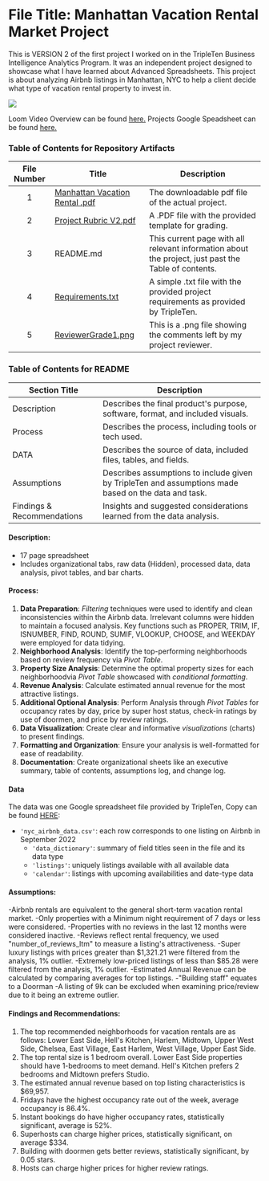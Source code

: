 # File Title: Manhattan Vacation Rental Market Project

This is VERSION 2 of the first project I worked on in the TripleTen Business Intelligence Analytics Program. It was an independent project designed to showcase what I have learned about Advanced Spreadsheets. This project is about analyzing Airbnb listings in Manhattan, NYC to help a client decide what type of vacation rental property to invest in.

[<img src="https://github.com/Tiffany-Bergett/Data_projects_TripleTen/blob/main/Images/Manhatten%20Vacations.png">](https://www.loom.com/share/5dcca9877f544883869566b1e8468505?sid=e6021781-b845-461c-b132-2b099657b656)


Loom Video Overview can be found <a href='https://www.loom.com/share/5dcca9877f544883869566b1e8468505?sid=e6021781-b845-461c-b132-2b099657b656' target=_blank><u>here</u>.</a>
Projects Google Speadsheet can be found <a href='https://docs.google.com/spreadsheets/d/1dNFTH1PFCCO9aLPLjjbvPxlqKe1Hkd2Nenf2dFyWxe0/edit?usp=sharing' target=_blank><u>here</u>.</a>

### Table of Contents for Repository Artifacts
| File Number | Title | Description |
| :-----------: | ----------- |----------- |
| 1 | [Manhattan Vacation Rental .pdf](https://github.com/Tiffany-Bergett/Data_projects_TripleTen/blob/main/Manhattan%20Vacation%20Rental%20Market%20Project/Manhattan%20Vacation%20Rental%20Market%20.pdf) | The downloadable pdf file of the actual project. |
| 2 | [Project Rubric V2.pdf](https://github.com/Tiffany-Bergett/Data_projects_TripleTen/blob/main/Manhattan%20Vacation%20Rental%20Market%20Project/Project%20Rubric%20V2.pdf) | A .PDF file with the provided template for grading. |
| 3 | README.md | This current page with all relevant information about the project, just past the Table of contents. |
| 4 | [Requirements.txt](https://github.com/Tiffany-Bergett/Data_projects_TripleTen/blob/main/Manhattan%20Vacation%20Rental%20Market%20Project/Requirements.txt) | A simple .txt file with the provided project requirements as provided by TripleTen. |
| 5 | [ReviewerGrade1.png](https://github.com/Tiffany-Bergett/Data_projects_TripleTen/blob/main/Manhattan%20Vacation%20Rental%20Market%20Project/ReviewerGrade1.png) | This is a .png file showing the comments left by my project reviewer. |

### Table of Contents for README
| Section Title | Description |
| ----------- |----------- |
| Description | Describes the final product's purpose, software, format, and included visuals. |
| Process | Describes the process, including tools or tech used. |
| DATA | Describes the source of data, included files, tables, and fields. |
| Assumptions | Describes assumptions to include given by TripleTen and assumptions made based on the data and task. |
| Findings & Recommendations | Insights and suggested considerations learned from the data analysis. |

#### Description:
- 17 page spreadsheet
- Includes organizational tabs, raw data (Hidden), processed data, data analysis, pivot tables, and bar charts.

#### Process:
1) **Data Preparation**: *Filtering* techniques were used to identify and clean inconsistencies within the Airbnb data. Irrelevant columns were hidden to maintain a focused analysis. Key functions such as PROPER, TRIM, IF, ISNUMBER, FIND, ROUND, SUMIF, VLOOKUP, CHOOSE, and WEEKDAY were employed for data tidying.
2) **Neighborhood Analysis**: Identify the top-performing neighborhoods based on review frequency via *Pivot Table*.
3) **Property Size Analysis**: Determine the optimal property sizes for each neighborhoodvia *Pivot Table* showcased with *conditional formatting*.
4) **Revenue Analysis**: Calculate estimated annual revenue for the most attractive listings.
5) **Additional Optional Analysis**: Perform Analysis through *Pivot Tables* for occupancy rates by day, price by super host status, check-in ratings by use of doormen, and price by review ratings.
6) **Data Visualization**: Create clear and informative *visualizations* (charts) to present findings.
7) **Formatting and Organization**: Ensure your analysis is well-formatted for ease of readability.
8) **Documentation**: Create organizational sheets like an executive summary, table of contents, assumptions log, and change log.
 
#### Data
The data was one Google spreadsheet file provided by TripleTen, Copy can be found [HERE](https://docs.google.com/spreadsheets/d/1Z7KNEYs_YtQP57mWXRddPGAI3Sk-tPzLnCsdysCSw_c/edit?usp=sharing):
- `'nyc_airbnb_data.csv'`: each row corresponds to one listing on Airbnb in September 2022
    - `'data_dictionary'`: summary of field titles seen in the file and its data type
    - `'listings'`: uniquely listings available with all available data
    - `'calendar'`: listings with upcoming availabilities and date-type data

#### Assumptions:
-Airbnb rentals are equivalent to the general short-term vacation rental market.
-Only properties with a Minimum night requirement of 7 days or less were considered. 
-Properties with no reviews in the last 12 months were considered inactive.
-Reviews reflect rental frequency, we used "number_of_reviews_ltm" to measure a listing's attractiveness.
-Super luxury listings with prices greater than $1,321.21 were filtered from the analysis, 1% outlier.
-Extremely low-priced listings of less than $85.28 were filtered from the analysis, 1% outlier.
-Estimated Annual Revenue can be calculated by comparing averages for top listings.
-"Building staff" equates to a Doorman
-A listing of 9k can be excluded when examining price/review due to it being an extreme outlier.

#### Findings and Recommendations:
1. The top recommended neighborhoods for vacation rentals are as follows: Lower East Side, Hell's Kitchen, Harlem, Midtown, Upper West Side, Chelsea, East Village, East Harlem, West Village, Upper East Side.	
2. The top rental size is 1 bedroom overall. Lower East Side properties should have 1-bedrooms to meet demand. Hell's Kitchen prefers 2 bedrooms and Midtown prefers Studio.	
3. The estimated annual revenue based on top listing characteristics is $69,957.	
4. Fridays have the highest occupancy rate out of the week, average occupancy is 86.4%.	
5. Instant bookings do have higher occupancy rates, statistically significant, average is 52%.	
6. Superhosts can charge higher prices, statistically significant, on average $334.	
7. Building with doormen gets better reviews, statistically significant, by 0.05 stars.	
8. Hosts can charge higher prices for higher review ratings.	

